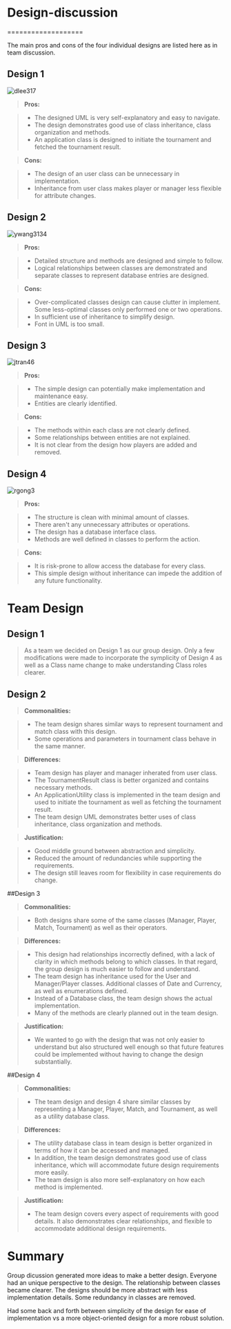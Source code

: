 # Design-discussion
===================

The main pros and cons of the four individual designs are listed here as in team discussion.


## Design 1
![dlee317](../Design-Individual/dlee317/design.png)



> **Pros:**

> - The designed UML is very self-explanatory and easy to navigate.
> - The design demonstrates good use of class inheritance, class organization and methods.
> - An application class is designed to initiate the tournament and fetched the tournament result.

> **Cons:**

> - The design of an user class can be unnecessary in implementation.
> - Inheritance from user class makes player or manager less flexible for attribute changes.
> 


## Design 2
![ywang3134](../Design-Individual/ywang3134/design.png)


> **Pros:**

> - Detailed structure and methods are designed and simple to follow.
> - Logical relationships between classes are demonstrated and separate classes to represent database entries are designed.

> **Cons:**

> - Over-complicated classes design can cause clutter in implement. Some less-optimal classes only performed one or two operations.  
> - In sufficient use of inheritance to simplify design.
> - Font in UML is too small.
> 


## Design 3
![jtran46](../Design-Individual/jtran46/design.png)


> **Pros:**

> - The simple design can potentially make implementation and maintenance easy. 
> - Entities are clearly identified.  

> **Cons:**

> - The methods within each class are not clearly defined.
> - Some relationships between entities are not explained.
> - It is not clear from the design how players are added and removed.
> 

## Design 4
![rgong3](../Design-Individual/rgong3/design.png)


> **Pros:**

> - The structure is clean with minimal amount of classes.
> - There aren't any unnecessary attributes or operations.
> - The design has a database interface class.
> - Methods are well defined in classes to perform the action.

> **Cons:**

> - It is risk-prone to allow access the database for every class. 
> - This simple design without inheritance can impede the addition of any future functionality.
> 


# Team Design

## Design 1

> As a team we decided on Design 1 as our group design.  Only a few modifications were made to incorporate the symplicity of Design 4 as well as a Class name change to make understanding Class roles clearer. 

## Design 2

> **Commonalities:**

> - The team design shares similar ways to represent tournament and match class with this design.
> - Some operations and parameters in tournament class behave in the same manner.
 
> **Differences:**

> - Team design has player and manager inherated from user class.
> - The TournamentResult class is better organized and contains necessary methods.
> - An ApplicationUtility class is implemented in the team design and used to initiate the tournament as well as fetching the tournament result.
> - The team design UML demonstrates better uses of class inheritance, class organization and methods.

> **Justification:**

> - Good middle ground between abstraction and simplicity.
> - Reduced the amount of redundancies while supporting the requirements.
> - The design still leaves room for flexibility in case requirements do change.

##Design 3

> **Commonalities:**

> - Both designs share some of the same classes (Manager, Player, Match, Tournament) as well as their operators.

> **Differences:**

> - This design had relationships incorrectly defined, with a lack of clarity in which methods belong to which classes.  In that regard, the group design is much easier to follow and understand.
> - The team design has inheritance used for the User and Manager/Player classes.  Additional classes of Date and Currency, as well as enumerations defined.
> - Instead of a Database class, the team design shows the actual implementation.
> - Many of the methods are clearly planned out in the team design.

> **Justification:**
> - We wanted to go with the design that was not only easier to understand but also structured well enough so that future features could be implemented without having to change the design substantially.

##Design 4

> **Commonalities:**

> - The team design and design 4 share similar classes by representing a Manager, Player, Match, and Tournament, as well as a utility database class.
 
> **Differences:**

> - The utility database class in team design is better organized in terms of how it can be accessed and managed.
> - In addition, the team design demonstrates good use of class inheritance, which will accommodate future design requirements more easily. 
> - The team design is also more self-explanatory on how each method is implemented. 

> **Justification:**
> - The team design covers every aspect of requirements with good details. It also demonstrates clear relationships, and flexible to accommodate additional design requirements.
 
# Summary

Group dicussion generated more ideas to make a better design. Everyone had an unique perspective to the design. The relationship between classes became clearer. The designs should be more abstract with less implementation details. Some redundancy in classes are removed.  

Had some back and forth between simplicity of the design for ease of implementation vs a more object-oriented design for a more robust solution.
